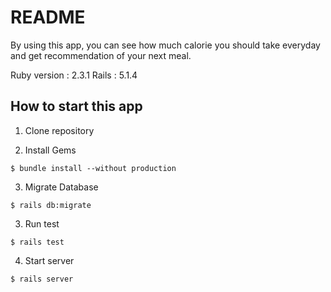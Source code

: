# README

By using this app, you can see how much calorie you should take everyday and get recommendation of your next meal.

Ruby version : 2.3.1
Rails : 5.1.4

## How to start this app

1. Clone repository

2. Install Gems

```
$ bundle install --without production
```

3. Migrate Database

```
$ rails db:migrate
```

3. Run test

```
$ rails test
```

4. Start server

```
$ rails server
```
